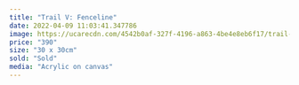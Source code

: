 ```yaml
---
title: "Trail V: Fenceline"
date: 2022-04-09 11:03:41.347786
image: https://ucarecdn.com/4542b0af-327f-4196-a863-4be4e8eb6f17/trail-v-fenceline.jpg
price: "390"
size: "30 x 30cm"
sold: "Sold"
media: "Acrylic on canvas"
---
```


